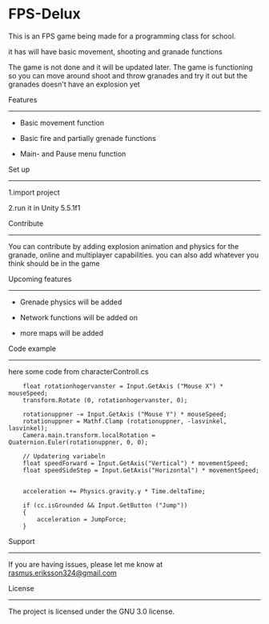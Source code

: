 # FPS-Delux

This is an FPS game being made for a programming class for school. 

it has will have basic movement, shooting and granade functions

The game is not done and it will be updated later. The game is functioning so you can move around shoot and
throw granades and try it out but the granades doesn't have an explosion yet

Features

--------

- Basic movement function

- Basic fire and partially grenade functions

- Main- and Pause menu function



Set up

------------

  1.import project

  2.run it in Unity 5.5.1f1





Contribute

----------

You can contribute by adding explosion animation and physics for the granade, online and multiplayer capabilities.
you can also add whatever you think should be in the game



Upcoming features

--------

- Grenade physics will be added

- Network functions will be added on

- more maps will be added



Code example

-------

here some code from characterControll.cs



        float rotationhogervanster = Input.GetAxis ("Mouse X") * mouseSpeed;
		transform.Rotate (0, rotationhogervanster, 0);

		rotationuppner -= Input.GetAxis ("Mouse Y") * mouseSpeed;
		rotationuppner = Mathf.Clamp (rotationuppner, -lasvinkel, lasvinkel);
		Camera.main.transform.localRotation = Quaternion.Euler(rotationuppner, 0, 0);

		// Updatering variabeln
		float speedForward = Input.GetAxis("Vertical") * movementSpeed;
		float speedSideStep = Input.GetAxis("Horizontal") * movementSpeed;


		acceleration += Physics.gravity.y * Time.deltaTime;

		if (cc.isGrounded && Input.GetButton ("Jump")) 
		{
			acceleration = JumpForce;
		}


Support

-------

If you are having issues, please let me know at rasmus.eriksson324@gmail.com



License

-------

The project is licensed under the GNU 3.0 license.
